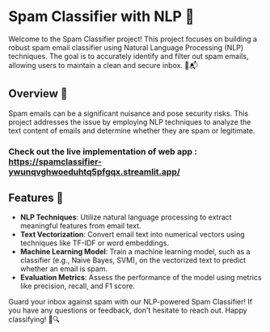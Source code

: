 # Spam Classifier with NLP 📧

Welcome to the Spam Classifier project! This project focuses on building a robust spam email classifier using Natural Language Processing (NLP) techniques. The goal is to accurately identify and filter out spam emails, allowing users to maintain a clean and secure inbox. 🚫📬

## Overview 📖

Spam emails can be a significant nuisance and pose security risks. This project addresses the issue by employing NLP techniques to analyze the text content of emails and determine whether they are spam or legitimate.

### Check out the live implementation of web app : https://spamclassifier-ywunqvghwoeduhtq5pfgqx.streamlit.app/

## Features 🌟

- **NLP Techniques**: Utilize natural language processing to extract meaningful features from email text.
- **Text Vectorization**: Convert email text into numerical vectors using techniques like TF-IDF or word embeddings.
- **Machine Learning Model**: Train a machine learning model, such as a classifier (e.g., Naive Bayes, SVM), on the vectorized text to predict whether an email is spam.
- **Evaluation Metrics**: Assess the performance of the model using metrics like precision, recall, and F1 score.

Guard your inbox against spam with our NLP-powered Spam Classifier! If you have any questions or feedback, don't hesitate to reach out. Happy classifying! 📨🔍
